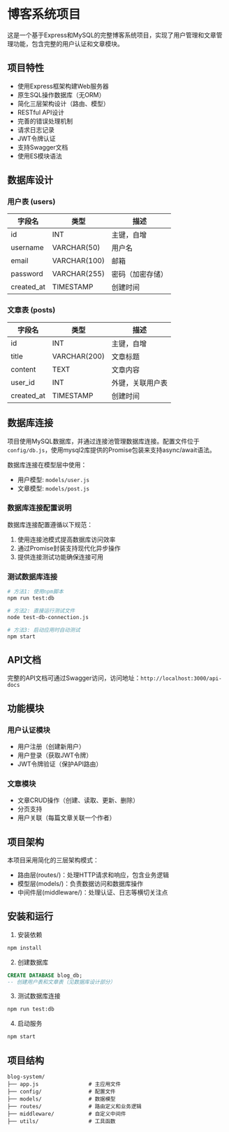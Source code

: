 # 博客系统项目

这是一个基于Express和MySQL的完整博客系统项目，实现了用户管理和文章管理功能，包含完整的用户认证和文章模块。

## 项目特性

- 使用Express框架构建Web服务器
- 原生SQL操作数据库（无ORM）
- 简化三层架构设计（路由、模型）
- RESTful API设计
- 完善的错误处理机制
- 请求日志记录
- JWT令牌认证
- 支持Swagger文档
- 使用ES模块语法

## 数据库设计

### 用户表 (users)
| 字段名 | 类型 | 描述 |
|-------|------|------|
| id | INT | 主键，自增 |
| username | VARCHAR(50) | 用户名 |
| email | VARCHAR(100) | 邮箱 |
| password | VARCHAR(255) | 密码（加密存储） |
| created_at | TIMESTAMP | 创建时间 |

### 文章表 (posts)
| 字段名 | 类型 | 描述 |
|-------|------|------|
| id | INT | 主键，自增 |
| title | VARCHAR(200) | 文章标题 |
| content | TEXT | 文章内容 |
| user_id | INT | 外键，关联用户表 |
| created_at | TIMESTAMP | 创建时间 |

## 数据库连接

项目使用MySQL数据库，并通过连接池管理数据库连接。配置文件位于`config/db.js`，使用mysql2库提供的Promise包装来支持async/await语法。

数据库连接在模型层中使用：
- 用户模型: `models/user.js`
- 文章模型: `models/post.js`

### 数据库连接配置说明

数据库连接配置遵循以下规范：
1. 使用连接池模式提高数据库访问效率
2. 通过Promise封装支持现代化异步操作
3. 提供连接测试功能确保连接可用

### 测试数据库连接

```bash
# 方法1: 使用npm脚本
npm run test:db

# 方法2: 直接运行测试文件
node test-db-connection.js

# 方法3: 启动应用时自动测试
npm start
```

## API文档

完整的API文档可通过Swagger访问，访问地址：`http://localhost:3000/api-docs`

## 功能模块

### 用户认证模块
- 用户注册（创建新用户）
- 用户登录（获取JWT令牌）
- JWT令牌验证（保护API路由）

### 文章模块
- 文章CRUD操作（创建、读取、更新、删除）
- 分页支持
- 用户关联（每篇文章关联一个作者）

## 项目架构

本项目采用简化的三层架构模式：
- 路由层(routes/)：处理HTTP请求和响应，包含业务逻辑
- 模型层(models/)：负责数据访问和数据库操作
- 中间件层(middleware/)：处理认证、日志等横切关注点

## 安装和运行

1. 安装依赖
```bash
npm install
```

2. 创建数据库
```sql
CREATE DATABASE blog_db;
-- 创建用户表和文章表（见数据库设计部分）
```

3. 测试数据库连接
```bash
npm run test:db
```

4. 启动服务
```bash
npm start
```

## 项目结构
```
blog-system/
├── app.js                # 主应用文件
├── config/               # 配置文件
├── models/               # 数据模型
├── routes/               # 路由定义和业务逻辑
├── middleware/           # 自定义中间件
├── utils/                # 工具函数
```